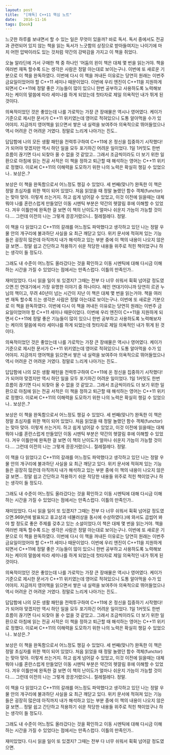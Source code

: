 ```yaml
---
layout: post
title:  "[재독] C++11 핵심 노트"
date:   2016-11-16
tags: [book]
---
```


느긋한 하루를 보내면서 할 수 있는 일은 무엇이 있을까? 바로 독서. 독서 중에서도 전공과 관련되어 있지 않는 책을 읽는 독서가 느긋함의 상징으로 받아들여지는 나이기에 마치 어떤 압박이라도 있는 것처럼 약간의 강박감을 가지고 이 책을 쥐었다. 

  오늘 알라딘에 가서 구매한 책 중 하나인 '어둠의 왼이 책은 대체 몇 번을 읽는거야. 책을 여러번 재독 할수록 드는 생각은 사람은 정말 아는대로 보이는구나. 이번에 또 새로운 기분으로 이 책을 완독하였다. 이번에 다시 이 책을 꺼내든 이유로는 당연히 원래는 이번주 금요일이었어야 할 C++11 세미나 때문이었다. 이번에 우리 엔진이 C++11을 지원하게 되면서 C++11에 정말 좋은 기능들이 많이 있으니 한번 공부하고 사용하도록 노력해보자는 케이의 말씀에 따라 세미나를 하게 되었는데 첫타자로 제일 의욕적인 내가 뛰게 된 것이다. 

  의욕적이었던 것은 좋았는데 나를 가로막는 가장 큰 장애물은 역시나 영어였다. 케이가 기준으로 제시한 문서가 C++11 위키였는데 영어로 적혀있으니 도통 알아먹을 수가 있어야지. 지금까지 영어책을 읽으면서 쌓은 내 실력을 보여주마 의욕적으로 뛰어들었으나 역시 어려운 건 어려운 거였다. 정말로 느리게 나아가는 진도.. 

  답답함에 나의 모든 생활 패턴을 전력투구하여 C++11에 온 정신을 집중하기 시작했다! 가 되어야 맞겠지만 역시 하던 일을 모두 포기하긴 어려운 일이었다. 1일 1커밋도 한번 흐름이 끊기면 다시 되찾아 올 수 없을 것 같았고.. 그래서 조금씩이라도 더 보기 위한 일환으로 아침에 읽는 전공 서적은 이 책을 정하고 퇴근할 때 해석하는 영어는 C++11 위키로 정했다. 이로써 C++11의 이해력을 도모하기 위한 나의 노력은 확실히 챙길 수 있었으나.. 보상은..? 

  보상은 이 책을 완독함으로서 어느정도 챙길 수 있었다. 세 번째(맞나?) 완독한 이 책은 정말 초심자를 위한 책이 되어 있었다. 처음 읽었을 때 정말 놀랬던 함수 객체(functor)는 맞아 맞아. 이렇게 쓰는거지. 하고 쉽게 넘어갈 수 있었고, 이것 이전에 읽을때는 대체 뭐야 나를 혼란스럽게 만들었던 이동 시멘틱 부분은 약간의 헷깔림 후에 이해할 수 있었다. 겨우 이틀만에 완독한 걸 보면 이 책의 난이도가 얼마나 쉬운지 가늠이 가능할 것이다.... 그런데 이전의 나는 그렇게 끙끙거렸으니.. 절레절레다. 정말. 

  이 책을 다 읽었다고 C++11의 갈래를 어느정도 파악했다고 생각하고 있던 나는 정말 우물 안의 개구리에 불과하단 사실을 요 최근 깨닫고 있다. 위키 문서에 적혀져 있는 기능들은 굉장히 많은데 아직까지 내가 해석하고 있는 부분 중에 이 책의 내용이 나오지 않은 걸 보면... 정말 쉽고 간단하고 적용하기 쉬운 적당한 내용들 위주로 적힌 책이었구나 하는 생각이 들 정도다. 

  그래도 내 수준이 어느정도 올라갔다는 것을 확인하고 이동 시멘틱에 대해 다시금 이해하는 시간을 가질 수 있었다는 점에서는 만족스럽다. 이틀의 만족인가.. 

  재미있었다. 다시 읽을 일이 또 있겠지? 그때는 전부 다 너무 쉬워서 휙휙 넘어갈 정도였으면.인 연대기에서 가장 유명한 이야기 중 하나이다. 헤인 연대기이니까 당연히 르귄 누님의 책이고, 무려 40년이 넘는 시간이 지난 이 책은 대체 몇 번을 읽는거야. 책을 여러번 재독 할수록 드는 생각은 사람은 정말 아는대로 보이는구나. 이번에 또 새로운 기분으로 이 책을 완독하였다. 이번에 다시 이 책을 꺼내든 이유로는 당연히 원래는 이번주 금요일이었어야 할 C++11 세미나 때문이었다. 이번에 우리 엔진이 C++11을 지원하게 되면서 C++11에 정말 좋은 기능들이 많이 있으니 한번 공부하고 사용하도록 노력해보자는 케이의 말씀에 따라 세미나를 하게 되었는데 첫타자로 제일 의욕적인 내가 뛰게 된 것이다. 

  의욕적이었던 것은 좋았는데 나를 가로막는 가장 큰 장애물은 역시나 영어였다. 케이가 기준으로 제시한 문서가 C++11 위키였는데 영어로 적혀있으니 도통 알아먹을 수가 있어야지. 지금까지 영어책을 읽으면서 쌓은 내 실력을 보여주마 의욕적으로 뛰어들었으나 역시 어려운 건 어려운 거였다. 정말로 느리게 나아가는 진도.. 

  답답함에 나의 모든 생활 패턴을 전력투구하여 C++11에 온 정신을 집중하기 시작했다! 가 되어야 맞겠지만 역시 하던 일을 모두 포기하긴 어려운 일이었다. 1일 1커밋도 한번 흐름이 끊기면 다시 되찾아 올 수 없을 것 같았고.. 그래서 조금씩이라도 더 보기 위한 일환으로 아침에 읽는 전공 서적은 이 책을 정하고 퇴근할 때 해석하는 영어는 C++11 위키로 정했다. 이로써 C++11의 이해력을 도모하기 위한 나의 노력은 확실히 챙길 수 있었으나.. 보상은..? 

  보상은 이 책을 완독함으로서 어느정도 챙길 수 있었다. 세 번째(맞나?) 완독한 이 책은 정말 초심자를 위한 책이 되어 있었다. 처음 읽었을 때 정말 놀랬던 함수 객체(functor)는 맞아 맞아. 이렇게 쓰는거지. 하고 쉽게 넘어갈 수 있었고, 이것 이전에 읽을때는 대체 뭐야 나를 혼란스럽게 만들었던 이동 시멘틱 부분은 약간의 헷깔림 후에 이해할 수 있었다. 겨우 이틀만에 완독한 걸 보면 이 책의 난이도가 얼마나 쉬운지 가늠이 가능할 것이다.... 그런데 이전의 나는 그렇게 끙끙거렸으니.. 절레절레다. 정말. 

  이 책을 다 읽었다고 C++11의 갈래를 어느정도 파악했다고 생각하고 있던 나는 정말 우물 안의 개구리에 불과하단 사실을 요 최근 깨닫고 있다. 위키 문서에 적혀져 있는 기능들은 굉장히 많은데 아직까지 내가 해석하고 있는 부분 중에 이 책의 내용이 나오지 않은 걸 보면... 정말 쉽고 간단하고 적용하기 쉬운 적당한 내용들 위주로 적힌 책이었구나 하는 생각이 들 정도다. 

  그래도 내 수준이 어느정도 올라갔다는 것을 확인하고 이동 시멘틱에 대해 다시금 이해하는 시간을 가질 수 있었다는 점에서는 만족스럽다. 이틀의 만족인가.. 

  재미있었다. 다시 읽을 일이 또 있겠지? 그때는 전부 다 너무 쉬워서 휙휙 넘어갈 정도였으면.969년에 발표되고 휴고상과 네뷸러상을 동시에 수상하였다.)에 와서도 곱씹어 봐야 할 정도로 좋은 주제를 갖추고 있는 소설이었다.이 책은 대체 몇 번을 읽는거야. 책을 여러번 재독 할수록 드는 생각은 사람은 정말 아는대로 보이는구나. 이번에 또 새로운 기분으로 이 책을 완독하였다. 이번에 다시 이 책을 꺼내든 이유로는 당연히 원래는 이번주 금요일이었어야 할 C++11 세미나 때문이었다. 이번에 우리 엔진이 C++11을 지원하게 되면서 C++11에 정말 좋은 기능들이 많이 있으니 한번 공부하고 사용하도록 노력해보자는 케이의 말씀에 따라 세미나를 하게 되었는데 첫타자로 제일 의욕적인 내가 뛰게 된 것이다. 

  의욕적이었던 것은 좋았는데 나를 가로막는 가장 큰 장애물은 역시나 영어였다. 케이가 기준으로 제시한 문서가 C++11 위키였는데 영어로 적혀있으니 도통 알아먹을 수가 있어야지. 지금까지 영어책을 읽으면서 쌓은 내 실력을 보여주마 의욕적으로 뛰어들었으나 역시 어려운 건 어려운 거였다. 정말로 느리게 나아가는 진도.. 

  답답함에 나의 모든 생활 패턴을 전력투구하여 C++11에 온 정신을 집중하기 시작했다! 가 되어야 맞겠지만 역시 하던 일을 모두 포기하긴 어려운 일이었다. 1일 1커밋도 한번 흐름이 끊기면 다시 되찾아 올 수 없을 것 같았고.. 그래서 조금씩이라도 더 보기 위한 일환으로 아침에 읽는 전공 서적은 이 책을 정하고 퇴근할 때 해석하는 영어는 C++11 위키로 정했다. 이로써 C++11의 이해력을 도모하기 위한 나의 노력은 확실히 챙길 수 있었으나.. 보상은..? 

  보상은 이 책을 완독함으로서 어느정도 챙길 수 있었다. 세 번째(맞나?) 완독한 이 책은 정말 초심자를 위한 책이 되어 있었다. 처음 읽었을 때 정말 놀랬던 함수 객체(functor)는 맞아 맞아. 이렇게 쓰는거지. 하고 쉽게 넘어갈 수 있었고, 이것 이전에 읽을때는 대체 뭐야 나를 혼란스럽게 만들었던 이동 시멘틱 부분은 약간의 헷깔림 후에 이해할 수 있었다. 겨우 이틀만에 완독한 걸 보면 이 책의 난이도가 얼마나 쉬운지 가늠이 가능할 것이다.... 그런데 이전의 나는 그렇게 끙끙거렸으니.. 절레절레다. 정말. 

  이 책을 다 읽었다고 C++11의 갈래를 어느정도 파악했다고 생각하고 있던 나는 정말 우물 안의 개구리에 불과하단 사실을 요 최근 깨닫고 있다. 위키 문서에 적혀져 있는 기능들은 굉장히 많은데 아직까지 내가 해석하고 있는 부분 중에 이 책의 내용이 나오지 않은 걸 보면... 정말 쉽고 간단하고 적용하기 쉬운 적당한 내용들 위주로 적힌 책이었구나 하는 생각이 들 정도다. 

  그래도 내 수준이 어느정도 올라갔다는 것을 확인하고 이동 시멘틱에 대해 다시금 이해하는 시간을 가질 수 있었다는 점에서는 만족스럽다. 이틀의 만족인가.. 

  재미있었다. 다시 읽을 일이 또 있겠지? 그때는 전부 다 너무 쉬워서 휙휙 넘어갈 정도였으면.